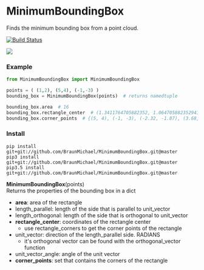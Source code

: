 # MinimumBoundingBox
Finds the minimum bounding box from a point cloud.  

[![Build Status](https://travis-ci.com/BraunMichael/MinimumBoundingBox.svg?branch=master)](https://travis-ci.org/BraunMichael/MinimumBoundingBox)

![](https://github.com/BraunMichael/MinimumBoundingBox/blob/master/visual.png?raw=true)

### Example
```python
from MinimumBoundingBox import MinimumBoundingBox

points = ( (1,2), (5,4), (-1,-3) )
bounding_box = MinimumBoundingBox(points)  # returns namedtuple

bounding_box.area  # 16
bounding_box.rectangle_center  # (1.3411764705882352, 1.0647058823529414)
bounding_box.corner_points  # {(5, 4), (-1, -3), (-2.32, -1.87), (3.68, 5.13)}
```

### Install
```shell
pip install git+git://github.com/BraunMichael/MinimumBoundingBox.git@master
pip3 install git+git://github.com/BraunMichael/MinimumBoundingBox.git@master
pip3.5 install git+git://github.com/BraunMichael/MinimumBoundingBox.git@master
```

**MinimumBoundingBox**(points)  
Returns the properties of the bounding box in a dict
* **area**: area of the rectangle  
* length_parallel: length of the side that is parallel to unit_vector  
* length_orthogonal: length of the side that is orthogonal to unit_vector  
* **rectangle_center**: coordinates of the rectangle center  
  * use rectangle_corners to get the corner points of the rectangle
* unit_vector: direction of the length_parallel side. RADIANS  
  * it's orthogonal vector can be found with the orthogonal_vector function
* unit_vector_angle: angle of the unit vector  
* **corner_points**: set that contains the corners of the rectangle
